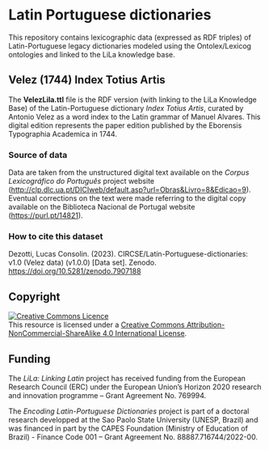 # Latin Portuguese dictionaries
This repository contains lexicographic data (expressed as RDF triples) of Latin-Portuguese legacy dictionaries modeled using the Ontolex/Lexicog ontologies and linked to the LiLa knowledge base.

## Velez (1744) Index Totius Artis
The **VelezLila.ttl** file is the RDF version (with linking to the LiLa Knowledge Base) of the Latin-Portuguese dictionary *Index Totius Artis*, curated by Antonio Velez as a word index to the Latin grammar of Manuel Alvares. This digital edition represents the paper edition published by the Eborensis Typographia Academica in 1744.

### Source of data
Data are taken from the unstructured digital text available on the *Corpus Lexicográfico do Português* project website (http://clp.dlc.ua.pt/DICIweb/default.asp?url=Obras&Livro=8&Edicao=9). Eventual corrections on the text were made referring to the digital copy available on the Biblioteca Nacional de Portugal website (https://purl.pt/14821).

### How to cite this dataset
Dezotti, Lucas Consolin. (2023). CIRCSE/Latin-Portuguese-dictionaries: v1.0 (Velez data) (v1.0.0) [Data set]. Zenodo. https://doi.org/10.5281/zenodo.7907188

## Copyright
<a rel="license" href="http://creativecommons.org/licenses/by-nc-sa/4.0/"><img alt="Creative Commons Licence" style="border-width:0" src="https://i.creativecommons.org/l/by-nc-sa/4.0/88x31.png" /></a><br />This resource is licensed under a <a rel="license" href="http://creativecommons.org/licenses/by-nc-sa/4.0/">Creative Commons Attribution-NonCommercial-ShareAlike 4.0 International License</a>.

## Funding
The *LiLa: Linking Latin* project has received funding from the European Research Council (ERC) under the European Union’s Horizon 2020 research and innovation programme – Grant Agreement No. 769994.

The *Encoding Latin-Portuguese Dictionaries* project is part of a doctoral research developped at the Sao Paolo State University (UNESP, Brazil) and was financed in part by the CAPES Foundation (Ministry of Education of Brazil) - Finance Code 001 – Grant Agreement No. 88887.716744/2022-00.
